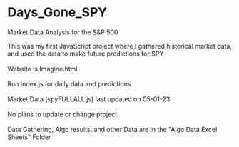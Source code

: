 # Days_Gone_SPY
Market Data Analysis for the S&amp;P 500 

This was my first JavaScript project where I gathered historical market data, and used the data to make future predictions for SPY<br>
<br>
Website is Imagine.html<br>
<br>
Run index.js for daily data and predictions.<br>
<br>
Market Data (spyFULLALL.js) last updated on 05-01-23<br>
<br>
No plans to update or change project<br>
<br>
Data Gathering, Algo results, and other Data are in the "Algo Data Excel Sheets" Folder
